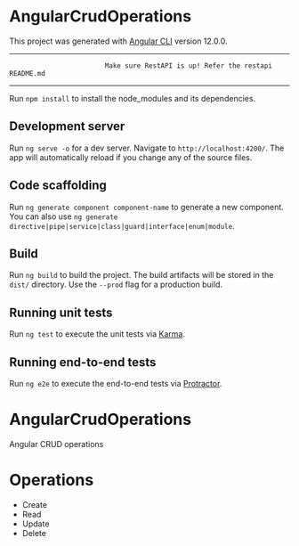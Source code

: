 # AngularCrudOperations

This project was generated with [Angular CLI](https://github.com/angular/angular-cli) version 12.0.0.

---------------------------------------------------------------------------------------------------------------------------------
                            Make sure RestAPI is up! Refer the restapi README.md
---------------------------------------------------------------------------------------------------------------------------------

Run `npm install` to install the node_modules and its dependencies.

## Development server

Run `ng serve -o` for a dev server. Navigate to `http://localhost:4200/`. The app will automatically reload if you change any of the source files.

## Code scaffolding

Run `ng generate component component-name` to generate a new component. You can also use `ng generate directive|pipe|service|class|guard|interface|enum|module`.

## Build

Run `ng build` to build the project. The build artifacts will be stored in the `dist/` directory. Use the `--prod` flag for a production build.

## Running unit tests

Run `ng test` to execute the unit tests via [Karma](https://karma-runner.github.io).

## Running end-to-end tests

Run `ng e2e` to execute the end-to-end tests via [Protractor](http://www.protractortest.org/).

# AngularCrudOperations
Angular CRUD operations

# Operations
  * Create
  * Read
  * Update
  * Delete
